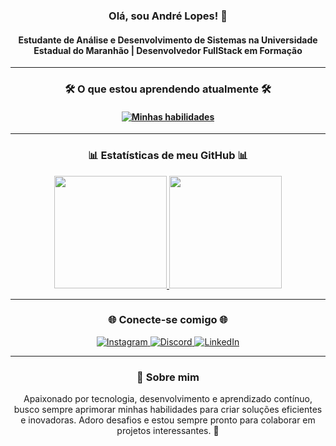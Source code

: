 <h3 align="center">Olá, sou André Lopes! 🚀</h3>
<h4 align="center">Estudante de Análise e Desenvolvimento de Sistemas na Universidade Estadual do Maranhão | Desenvolvedor FullStack em Formação</h4>
<hr>

<h3 align="center">🛠️ O que estou aprendendo atualmente 🛠️</h3>

<h4 align="center">
  <a href="#">
    <img src="https://skillicons.dev/icons?i=html,css,js,github,vscode,python,mysql&perline=7" alt="Minhas habilidades" />
  </a>
</h4>

<hr>

<h3 align="center">📊 Estatísticas de meu GitHub 📊</h3>

<div align="center">
  <a href="https://github.com/agenciadigitalslz">
    <img loading="lazy" height="180em" src="https://github-readme-stats.vercel.app/api/top-langs/?username=agenciadigitalslz&layout=compact&langs_count=7&theme=dracula"/>
    <img loading="lazy" height="180em" src="https://github-readme-stats.vercel.app/api?username=agenciadigitalslz&show_icons=true&theme=dracula&include_all_commits=true&count_private=true"/>
  </a>
</div>

<hr>

<h3 align="center">🌐 Conecte-se comigo 🌐</h3>

<div align="center">
  <a href="https://www.instagram.com/agenciadigitalslz/" target="_blank">
    <img src="https://img.shields.io/badge/-Instagram-%23E4405F?style=for-the-badge&logo=instagram&logoColor=white" alt="Instagram" />
  </a>
  <a href="https://discord.gg/yujkai" target="_blank">
    <img src="https://img.shields.io/badge/Discord-7289DA?style=for-the-badge&logo=discord&logoColor=white" alt="Discord" />
  </a>
  <a href="https://www.linkedin.com/in/andre7lopes/" target="_blank">
    <img src="https://img.shields.io/badge/-LinkedIn-%230077B5?style=for-the-badge&logo=linkedin&logoColor=white" alt="LinkedIn" />
  </a>
</div>

<hr>

<h3 align="center">💬 Sobre mim</h3>
<p align="center">
  Apaixonado por tecnologia, desenvolvimento e aprendizado contínuo, busco sempre aprimorar minhas habilidades para criar soluções eficientes e inovadoras. Adoro desafios e estou sempre pronto para colaborar em projetos interessantes. 🚀
</p>
